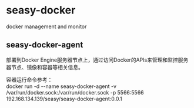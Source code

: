 # seasy-docker
docker management and monitor

## seasy-docker-agent  
  部署到Docker Engine服务器节点上，通过访问Docker的APIs来管理和监控服务器节点、镜像和容器等相关信息。  

  容器运行命令参考：  
      docker run -d --name seasy-docker-agent -v /var/run/docker.sock:/var/run/docker.sock -p 5566:5566 192.168.134.139/seasy/seasy-docker-agent:0.0.1  
    

